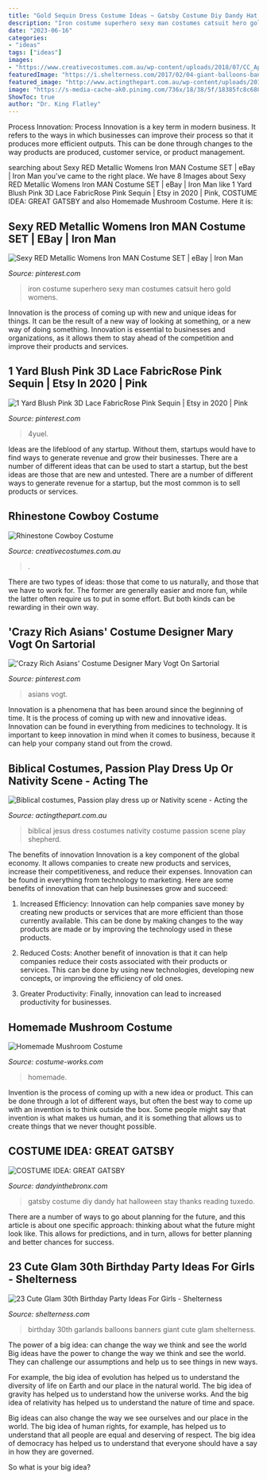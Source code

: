 ```yaml
---
title: "Gold Sequin Dress Costume Ideas ~ Gatsby Costume Diy Dandy Hat Halloween Stay Thanks Reading Tuxedo"
description: "Iron costume superhero sexy man costumes catsuit hero gold womens"
date: "2023-06-16"
categories:
- "ideas"
tags: ["ideas"]
images:
- "https://www.creativecostumes.com.au/wp-content/uploads/2018/07/CC_April_18_121-768x1024.jpg"
featuredImage: "https://i.shelterness.com/2017/02/04-giant-balloons-banners-and-garlands.jpg"
featured_image: "http://www.actingthepart.com.au/wp-content/uploads/2017/03/P8080052.jpg"
image: "https://s-media-cache-ak0.pinimg.com/736x/18/38/5f/18385fc8c6803e2a28186b4ac8c5f73c.jpg"
ShowToc: true
author: "Dr. King Flatley"
---
```



Process Innovation:
Process Innovation is a key term in modern business. It refers to the ways in which businesses can improve their process so that it produces more efficient outputs. This can be done through changes to the way products are produced, customer service, or product management.

	

		
searching about Sexy RED Metallic Womens Iron MAN Costume SET | eBay | Iron Man you've came to the right place. We have 8 Images about Sexy RED Metallic Womens Iron MAN Costume SET | eBay | Iron Man like 1 Yard Blush Pink 3D Lace FabricRose Pink Sequin | Etsy in 2020 | Pink, COSTUME IDEA: GREAT GATSBY and also Homemade Mushroom Costume. Here it is:
		
    
## Sexy RED Metallic Womens Iron MAN Costume SET | EBay | Iron Man

<img loading=lazy src="https://s-media-cache-ak0.pinimg.com/736x/18/38/5f/18385fc8c6803e2a28186b4ac8c5f73c.jpg" onerror="this.onerror=null;this.src='https://tse4.mm.bing.net/th?id=OIP.voiiOtJwti5oNpmeyNmRlgHaK9&amp;pid=15.1';" alt="Sexy RED Metallic Womens Iron MAN Costume SET | eBay | Iron Man">

_Source: pinterest.com_

>iron costume superhero sexy man costumes catsuit hero gold womens. 

	

Innovation is the process of coming up with new and unique ideas for things. It can be the result of a new way of looking at something, or a new way of doing something. Innovation is essential to businesses and organizations, as it allows them to stay ahead of the competition and improve their products and services.

    
## 1 Yard Blush Pink 3D Lace FabricRose Pink Sequin | Etsy In 2020 | Pink

<img loading=lazy src="https://i.pinimg.com/736x/4d/07/4f/4d074fd3db25b68e515378ea89b92604.jpg" onerror="this.onerror=null;this.src='https://tse2.mm.bing.net/th?id=OIP.KzQ7iscVFyskqPBUPwkxggHaJ6&amp;pid=15.1';" alt="1 Yard Blush Pink 3D Lace FabricRose Pink Sequin | Etsy in 2020 | Pink">

_Source: pinterest.com_

>4yuel. 

	

Ideas are the lifeblood of any startup. Without them, startups would have to find ways to generate revenue and grow their businesses. There are a number of different ideas that can be used to start a startup, but the best ideas are those that are new and untested. There are a number of different ways to generate revenue for a startup, but the most common is to sell products or services.

    
## Rhinestone Cowboy Costume

<img loading=lazy src="https://www.creativecostumes.com.au/wp-content/uploads/2018/07/CC_April_18_121-768x1024.jpg" onerror="this.onerror=null;this.src='https://tse4.mm.bing.net/th?id=OIP.iBubDM4gd95Zv6v6pX-CIgHaJ4&amp;pid=15.1';" alt="Rhinestone Cowboy Costume">

_Source: creativecostumes.com.au_

>. 

	

There are two types of ideas: those that come to us naturally, and those that we have to work for. The former are generally easier and more fun, while the latter often require us to put in some effort. But both kinds can be rewarding in their own way.

    
## &#039;Crazy Rich Asians&#039; Costume Designer Mary Vogt On Sartorial

<img loading=lazy src="https://i.pinimg.com/736x/a5/19/59/a51959a30dcc86c1dbe6a4235e512c83.jpg" onerror="this.onerror=null;this.src='https://tse1.mm.bing.net/th?id=OIP.Z9KxGiqSoxIT1FbXjZLsRgHaJ3&amp;pid=15.1';" alt="&#039;Crazy Rich Asians&#039; Costume Designer Mary Vogt On Sartorial">

_Source: pinterest.com_

>asians vogt. 

	

Innovation is a phenomena that has been around since the beginning of time. It is the process of coming up with new and innovative ideas. Innovation can be found in everything from medicines to technology. It is important to keep innovation in mind when it comes to business, because it can help your company stand out from the crowd.

    
## Biblical Costumes, Passion Play Dress Up Or Nativity Scene - Acting The

<img loading=lazy src="http://www.actingthepart.com.au/wp-content/uploads/2017/03/P8080052.jpg" onerror="this.onerror=null;this.src='https://tse1.mm.bing.net/th?id=OIP.tPzTvGb1UjDpHBY6OpYYJgHaJ4&amp;pid=15.1';" alt="Biblical costumes, Passion play dress up or Nativity scene - Acting the">

_Source: actingthepart.com.au_

>biblical jesus dress costumes nativity costume passion scene play shepherd. 

	

The benefits of innovation
Innovation is a key component of the global economy. It allows companies to create new products and services, increase their competitiveness, and reduce their expenses. Innovation can be found in everything from technology to marketing. Here are some benefits of innovation that can help businesses grow and succeed:
1. Increased Efficiency: Innovation can help companies save money by creating new products or services that are more efficient than those currently available. This can be done by making changes to the way products are made or by improving the technology used in these products.

2. Reduced Costs: Another benefit of innovation is that it can help companies reduce their costs associated with their products or services. This can be done by using new technologies, developing new concepts, or improving the efficiency of old ones.

3. Greater Productivity: Finally, innovation can lead to increased productivity for businesses.

    
## Homemade Mushroom Costume

<img loading=lazy src="https://photos.costume-works.com/full/mushroom.jpg" onerror="this.onerror=null;this.src='https://tse1.mm.bing.net/th?id=OIP._Gdv-UPSivy3nusitM36XQHaRB&amp;pid=15.1';" alt="Homemade Mushroom Costume">

_Source: costume-works.com_

>homemade. 

	

Invention is the process of coming up with a new idea or product. This can be done through a lot of different ways, but often the best way to come up with an invention is to think outside the box. Some people might say that invention is what makes us human, and it is something that allows us to create things that we never thought possible.

    
## COSTUME IDEA: GREAT GATSBY

<img loading=lazy src="https://dandyinthebronx.com/wp-content/uploads/2019/10/4C04008B-DE34-4BEB-9AE6-6F3CEDFAE836.jpeg" onerror="this.onerror=null;this.src='https://tse1.mm.bing.net/th?id=OIP.g58nJ92wEUOFQ6rjJfW7TAHaLH&amp;pid=15.1';" alt="COSTUME IDEA: GREAT GATSBY">

_Source: dandyinthebronx.com_

>gatsby costume diy dandy hat halloween stay thanks reading tuxedo. 

	

There are a number of ways to go about planning for the future, and this article is about one specific approach: thinking about what the future might look like. This allows for predictions, and in turn, allows for better planning and better chances for success.

    
## 23 Cute Glam 30th Birthday Party Ideas For Girls - Shelterness

<img loading=lazy src="https://i.shelterness.com/2017/02/04-giant-balloons-banners-and-garlands.jpg" onerror="this.onerror=null;this.src='https://tse2.mm.bing.net/th?id=OIP.uexFYFHb_cbRifhb0lJRcQHaJ4&amp;pid=15.1';" alt="23 Cute Glam 30th Birthday Party Ideas For Girls - Shelterness">

_Source: shelterness.com_

>birthday 30th garlands balloons banners giant cute glam shelterness. 

	

The power of a big idea: can change the way we think and see the world
Big ideas have the power to change the way we think and see the world. They can challenge our assumptions and help us to see things in new ways.


For example, the big idea of evolution has helped us to understand the diversity of life on Earth and our place in the natural world. The big idea of gravity has helped us to understand how the universe works. And the big idea of relativity has helped us to understand the nature of time and space.



Big ideas can also change the way we see ourselves and our place in the world. The big idea of human rights, for example, has helped us to understand that all people are equal and deserving of respect. The big idea of democracy has helped us to understand that everyone should have a say in how they are governed.



So what is your big idea?

